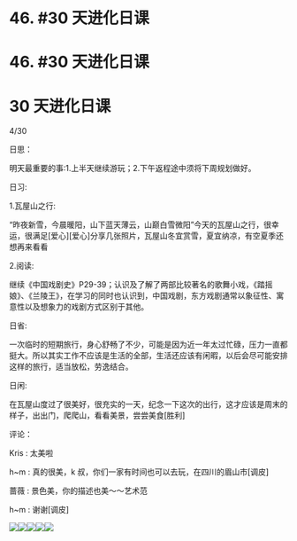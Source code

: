 # 46\. #30 天进化日课

# 46\. #30 天进化日课

# 30 天进化日课

4/30

日思：

明天最重要的事:1.上半天继续游玩；2.下午返程途中须将下周规划做好。

日习:

1.瓦屋山之行:

“昨夜新雪，今晨暖阳，山下蓝天薄云，山巅白雪微阳”今天的瓦屋山之行，很幸运，很满足[爱心][爱心]分享几张照片，瓦屋山冬宜赏雪，夏宜纳凉，有空夏季还想再来看看

2.阅读:

继续《中国戏剧史》P29-39；认识及了解了两部比较著名的歌舞小戏，《踏摇娘》、《兰陵王》，在学习的同时也认识到，中国戏剧，东方戏剧通常以象征性、寓意性以及想象力的戏剧方式区别于其他。

日省:

一次临时的短期旅行，身心舒畅了不少，可能是因为近一年太过忙碌，压力一直都挺大。所以其实工作不应该是生活的全部，生活还应该有闲暇，以后会尽可能安排这样的旅行，适当放松，劳逸结合。

日闲:

在瓦屋山度过了很美好，很充实的一天，纪念一下这次的出行，这才应该是周末的样子，出出门，爬爬山，看看美景，尝尝美食[胜利]

评论：

Kris : 太美啦

h~m : 真的很美，k 叔，你们一家有时间也可以去玩，在四川的眉山市[调皮]

蔷薇 : 景色美，你的描述也美～～艺术范

h~m : 谢谢[调皮]

![](img/FnnEQ1f5Dsan0NXaNlxcn9O9Q0Y8.png)![](img/FncZbtJD4WfmbTvoHf7TDWUd2Ntt.png)![](img/Fqc3iM7EVdDCDRLrYHxzZklt5Mi9.png)![](img/FgZw9IqxsQvoZr2KJL8BCp4MsufN.png)![](img/FqvgFZen0-cG7CT-p6NlXxe_3X6Z.png)